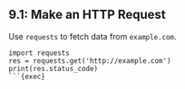 ## 9.1: Make an HTTP Request

Use `requests` to fetch data from `example.com`.

```plain
import requests
res = requests.get('http://example.com')
print(res.status_code)
```{exec}
